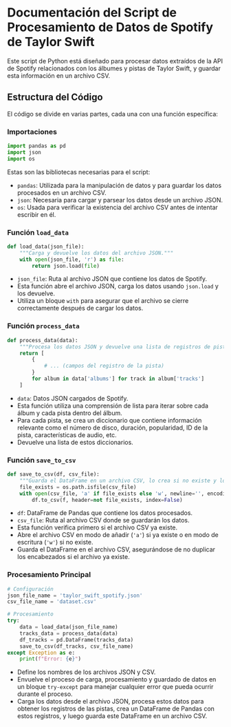 
# Documentación del Script de Procesamiento de Datos de Spotify de Taylor Swift

Este script de Python está diseñado para procesar datos extraídos de la API de Spotify relacionados con los álbumes y pistas de Taylor Swift, y guardar esta información en un archivo CSV.

## Estructura del Código

El código se divide en varias partes, cada una con una función específica:

### Importaciones

```python
import pandas as pd
import json
import os
```

Estas son las bibliotecas necesarias para el script:

- `pandas`: Utilizada para la manipulación de datos y para guardar los datos procesados en un archivo CSV.
- `json`: Necesaria para cargar y parsear los datos desde un archivo JSON.
- `os`: Usada para verificar la existencia del archivo CSV antes de intentar escribir en él.

### Función `load_data`

```python
def load_data(json_file):
    """Carga y devuelve los datos del archivo JSON."""
    with open(json_file, 'r') as file:
        return json.load(file)
```

- `json_file`: Ruta al archivo JSON que contiene los datos de Spotify.
- Esta función abre el archivo JSON, carga los datos usando `json.load` y los devuelve.
- Utiliza un bloque `with` para asegurar que el archivo se cierre correctamente después de cargar los datos.

### Función `process_data`

```python
def process_data(data):
    """Procesa los datos JSON y devuelve una lista de registros de pistas."""
    return [
        {
            # ... (campos del registro de la pista)
        }
        for album in data['albums'] for track in album['tracks']
    ]
```

- `data`: Datos JSON cargados de Spotify.
- Esta función utiliza una comprensión de lista para iterar sobre cada álbum y cada pista dentro del álbum.
- Para cada pista, se crea un diccionario que contiene información relevante como el número de disco, duración, popularidad, ID de la pista, características de audio, etc.
- Devuelve una lista de estos diccionarios.

### Función `save_to_csv`

```python
def save_to_csv(df, csv_file):
    """Guarda el DataFrame en un archivo CSV, lo crea si no existe y lo edita si existe."""
    file_exists = os.path.isfile(csv_file)
    with open(csv_file, 'a' if file_exists else 'w', newline='', encoding='utf-8') as f:
        df.to_csv(f, header=not file_exists, index=False)
```

- `df`: DataFrame de Pandas que contiene los datos procesados.
- `csv_file`: Ruta al archivo CSV donde se guardarán los datos.
- Esta función verifica primero si el archivo CSV ya existe.
- Abre el archivo CSV en modo de añadir (`'a'`) si ya existe o en modo de escritura (`'w'`) si no existe.
- Guarda el DataFrame en el archivo CSV, asegurándose de no duplicar los encabezados si el archivo ya existe.

### Procesamiento Principal

```python
# Configuración
json_file_name = 'taylor_swift_spotify.json'
csv_file_name = 'dataset.csv'

# Procesamiento
try:
    data = load_data(json_file_name)
    tracks_data = process_data(data)
    df_tracks = pd.DataFrame(tracks_data)
    save_to_csv(df_tracks, csv_file_name)
except Exception as e:
    print(f"Error: {e}")
```

- Define los nombres de los archivos JSON y CSV.
- Envuelve el proceso de carga, procesamiento y guardado de datos en un bloque `try-except` para manejar cualquier error que pueda ocurrir durante el proceso.
- Carga los datos desde el archivo JSON, procesa estos datos para obtener los registros de las pistas, crea un DataFrame de Pandas con estos registros, y luego guarda este DataFrame en un archivo CSV.
